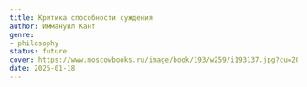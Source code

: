 ```yaml
---
title: Критика способности суждения
author: Иммануил Кант
genre:
- philosophy
status: future
cover: https://www.moscowbooks.ru/image/book/193/w259/i193137.jpg?cu=20180101000000
date: 2025-01-18
---
```


